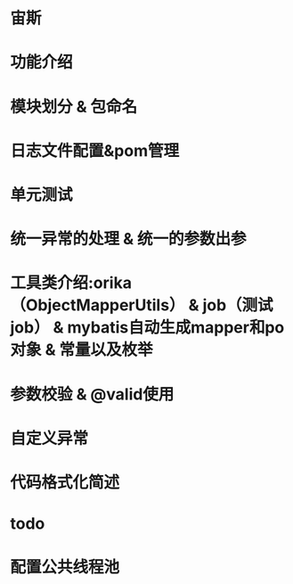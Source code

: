 # 宙斯

# 功能介绍
  #  模块划分 & 包命名 
  #  日志文件配置&pom管理
  #  单元测试
  #  统一异常的处理 & 统一的参数出参
  #  工具类介绍:orika（ObjectMapperUtils） & job（测试job） & mybatis自动生成mapper和po对象 & 常量以及枚举
  #  参数校验 & @valid使用
  #  自定义异常
  #  代码格式化简述
  
# todo
  #  配置公共线程池



